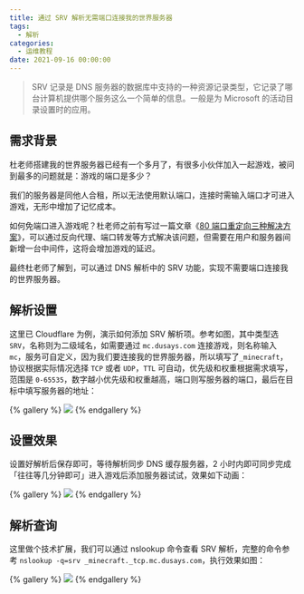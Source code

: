 ```yaml
---
title: 通过 SRV 解析无需端口连接我的世界服务器
tags:
  - 解析
categories:
  - 运维教程
date: 2021-09-16 00:00:00
---
```


> SRV 记录是 DNS 服务器的数据库中支持的一种资源记录类型，它记录了哪台计算机提供哪个服务这么一个简单的信息。一般是为 Microsoft 的活动目录设置时的应用。

<!-- more -->

## 需求背景

杜老师搭建我的世界服务器已经有一个多月了，有很多小伙伴加入一起游戏，被问到最多的问题就是：游戏的端口是多少？

我们的服务器是同他人合租，所以无法使用默认端口，连接时需输入端口才可进入游戏，无形中增加了记忆成本。

如何免端口进入游戏呢？杜老师之前有写过一篇文章《[80 端口重定向三种解决方案](https://dusays.com/366/)》，可以通过反向代理、端口转发等方式解决该问题，但需要在用户和服务器间新增一台中间件，这将会增加游戏的延迟。

最终杜老师了解到，可以通过 DNS 解析中的 SRV 功能，实现不需要端口连接我的世界服务器。

## 解析设置

这里已 Cloudflare 为例，演示如何添加 SRV 解析项。参考如图，其中类型选 `SRV`，名称则为二级域名，如需要通过 `mc.dusays.com` 连接游戏，则名称输入 `mc`，服务可自定义，因为我们要连接我的世界服务器，所以填写了`_minecraft`，协议根据实际情况选择 `TCP` 或者 `UDP`，`TTL` 可自动，优先级和权重根据需求填写，范围是 `0-65535`，数字越小优先级和权重越高，端口则写服务器的端口，最后在目标中填写服务器的地址：

{% gallery %}
![](https://cdn.dusays.com/2021/09/383-1.jpg/1)
{% endgallery %}

## 设置效果

设置好解析后保存即可，等待解析同步 DNS 缓存服务器，2 小时内即可同步完成「往往等几分钟即可」进入游戏后添加服务器试试，效果如下动画：

{% gallery %}
![](https://cdn.dusays.com/2021/09/383-1.gif)
{% endgallery %}

## 解析查询

这里做个技术扩展，我们可以通过 nslookup 命令查看 SRV 解析，完整的命令参考 `nslookup -q=srv _minecraft._tcp.mc.dusays.com`，执行效果如图：

{% gallery %}
![](https://cdn.dusays.com/2021/09/383-2.jpg/1)
{% endgallery %}
